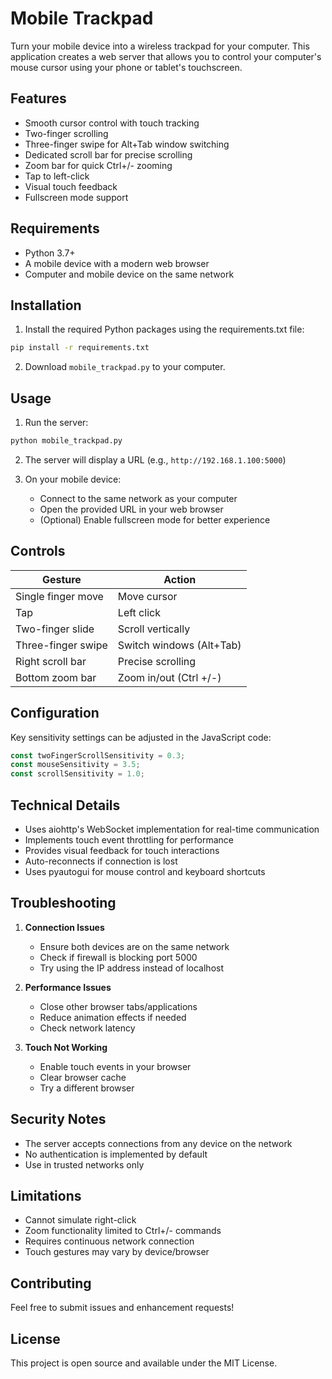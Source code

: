 # Mobile Trackpad

Turn your mobile device into a wireless trackpad for your computer. This application creates a web server that allows you to control your computer's mouse cursor using your phone or tablet's touchscreen.

## Features

- Smooth cursor control with touch tracking
- Two-finger scrolling
- Three-finger swipe for Alt+Tab window switching
- Dedicated scroll bar for precise scrolling
- Zoom bar for quick Ctrl+/- zooming
- Tap to left-click
- Visual touch feedback
- Fullscreen mode support

## Requirements

- Python 3.7+
- A mobile device with a modern web browser
- Computer and mobile device on the same network

## Installation

1. Install the required Python packages using the requirements.txt file:
```bash
pip install -r requirements.txt
```

2. Download `mobile_trackpad.py` to your computer.

## Usage

1. Run the server:
```bash
python mobile_trackpad.py
```

2. The server will display a URL (e.g., `http://192.168.1.100:5000`)

3. On your mobile device:
   - Connect to the same network as your computer
   - Open the provided URL in your web browser
   - (Optional) Enable fullscreen mode for better experience

## Controls

| Gesture | Action |
|---------|--------|
| Single finger move | Move cursor |
| Tap | Left click |
| Two-finger slide | Scroll vertically |
| Three-finger swipe | Switch windows (Alt+Tab) |
| Right scroll bar | Precise scrolling |
| Bottom zoom bar | Zoom in/out (Ctrl +/-) |

## Configuration

Key sensitivity settings can be adjusted in the JavaScript code:
```javascript
const twoFingerScrollSensitivity = 0.3;
const mouseSensitivity = 3.5;
const scrollSensitivity = 1.0;
```

## Technical Details

- Uses aiohttp's WebSocket implementation for real-time communication
- Implements touch event throttling for performance
- Provides visual feedback for touch interactions
- Auto-reconnects if connection is lost
- Uses pyautogui for mouse control and keyboard shortcuts

## Troubleshooting

1. **Connection Issues**
   - Ensure both devices are on the same network
   - Check if firewall is blocking port 5000
   - Try using the IP address instead of localhost

2. **Performance Issues**
   - Close other browser tabs/applications
   - Reduce animation effects if needed
   - Check network latency

3. **Touch Not Working**
   - Enable touch events in your browser
   - Clear browser cache
   - Try a different browser

## Security Notes

- The server accepts connections from any device on the network
- No authentication is implemented by default
- Use in trusted networks only

## Limitations

- Cannot simulate right-click
- Zoom functionality limited to Ctrl+/- commands
- Requires continuous network connection
- Touch gestures may vary by device/browser

## Contributing

Feel free to submit issues and enhancement requests!

## License

This project is open source and available under the MIT License.